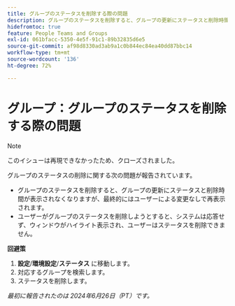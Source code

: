 ```yaml
---
title: グループのステータスを削除する際の問題
description: グループのステータスを削除すると、グループの更新にステータスと削除時間が表示されなくなりますが、最終的にはユーザーによる変更なしで再表示されます。
hidefromtoc: true
feature: People Teams and Groups
exl-id: 061bfacc-5350-4e5f-91c1-89b32835d6e5
source-git-commit: af98d8330ad3ab9a1c0b844ec84ea40dd87bbc14
workflow-type: tm+mt
source-wordcount: '136'
ht-degree: 72%

---
```


# グループ：グループのステータスを削除する際の問題

>[!NOTE]
>
>このイシューは再現できなかったため、クローズされました。

グループのステータスの削除に関する次の問題が報告されています。

* グループのステータスを削除すると、グループの更新にステータスと削除時間が表示されなくなりますが、最終的にはユーザーによる変更なしで再表示されます。
* ユーザーがグループのステータスを削除しようとすると、システムは応答せず、ウィンドウがハイライト表示され、ユーザーはステータスを削除できません。

**回避策**

1. **設定**/**環境設定**/**ステータス** に移動します。
1. 対応するグループを検索します。
1. ステータスを削除します。

_最初に報告されたのは 2024年6月26日（PT）です。_
